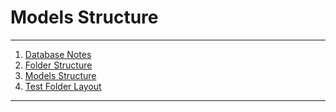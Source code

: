 # Models Structure

---
1. [Database Notes](Database%20Notes.md)
1. [Folder Structure](Folder%20Structure.md)
2. [Models Structure](Models%20Structure.md)
3. [Test Folder Layout](Test%20Folder%20Layout.md)
---
